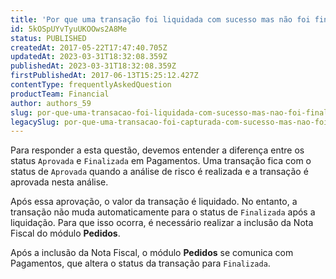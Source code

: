 ```yaml
---
title: 'Por que uma transação foi liquidada com sucesso mas não foi finalizada em Pagamentos?'
id: 5kOSpUYvTyuUKOOws2A8Me
status: PUBLISHED
createdAt: 2017-05-22T17:47:40.705Z
updatedAt: 2023-03-31T18:32:08.359Z
publishedAt: 2023-03-31T18:32:08.359Z
firstPublishedAt: 2017-06-13T15:25:12.427Z
contentType: frequentlyAskedQuestion
productTeam: Financial
author: authors_59
slug: por-que-uma-transacao-foi-liquidada-com-sucesso-mas-nao-foi-finalizada-no-pci
legacySlug: por-que-uma-transacao-foi-capturada-com-sucesso-mas-nao-foi-finalizada-no-pci
---
```


Para responder a esta questão, devemos entender a diferença entre os status `Aprovada` e `Finalizada` em Pagamentos. Uma transação fica com o status de `Aprovada` quando a análise de risco é realizada e a transação é aprovada nesta análise. 

Após essa aprovação, o valor da transação é liquidado. No entanto, a transação não muda automaticamente para o status de `Finalizada` após a liquidação. Para que isso ocorra, é necessário realizar a inclusão da Nota Fiscal do módulo **Pedidos**.

Após a inclusão da Nota Fiscal, o módulo **Pedidos** se comunica com Pagamentos, que altera o status da transação para `Finalizada`.
